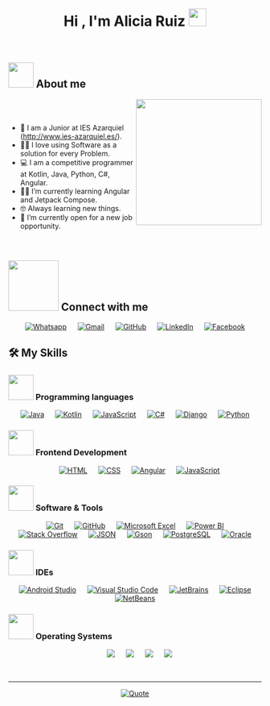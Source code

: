 
<h1 align="center">Hi , I'm Alicia Ruiz <img src="https://media.giphy.com/media/hvRJCLFzcasrR4ia7z/giphy.gif" width="35"></h1>
<br>


	
## <picture><img src = "https://github.com/7oSkaaa/7oSkaaa/blob/main/Images/about_me.gif?raw=true" width = 50px></picture> About me

<picture> <img align="right" src="https://i.pinimg.com/originals/81/17/8b/81178b47a8598f0c81c4799f2cdd4057.gif" width = 250px></picture>

<br><br>

- :school: I am a Junior at IES Azarquiel (http://www.ies-azarquiel.es/).
- :technologist: I love using Software as a solution for every Problem.
- :computer: I am a competitive programmer at Kotlin, Java, Python, C#, Angular.
- :student: I’m currently learning Angular and Jetpack Compose.
- :nerd_face: Always learning new things.
- :thinking: I’m currently open for a new job opportunity.

<br>


## <picture> <img src="https://github.com/7oSkaaa/7oSkaaa/blob/main/Images/Connect-with-me.gif?raw=true" width="100px"> </picture> Connect with me
<p align="center">
	<a href="https://wa.me/629130788"><img src="https://img.shields.io/badge/whatsapp-%2325D366.svg?style=plastic&logo=whatsapp&logoColor=white" alt="Whatsapp"/></a>
	 &emsp;
	<a href="mailto:aliciaruiz1986@gmail.com"><img img src="https://img.shields.io/badge/gmail-%23EA4335.svg?style=plastic&logo=gmail&logoColor=white" alt="Gmail"/></a>
	 &emsp;
	<a href="https://github.com/alyrute"><img src="https://img.shields.io/badge/github-%23181717.svg?style=plastic&logo=github&logoColor=white" alt="GitHub"/></a>
	 &emsp;
	<a href="https://www.linkedin.com/in/alicia-ruiz-tejada-47975b43/"><img src="https://img.shields.io/badge/linkedin-%230A66C2.svg?style=plastic&logo=linkedin&logoColor=white" alt="LinkedIn"/></a>
	 &emsp;
	<a href="https://www.facebook.com/alicia.ruiz.522"><img src="https://img.shields.io/badge/facebook-%231877F2.svg?style=plastic&logo=facebook&logoColor=white" alt="Facebook"/></a>
</p>



## 🛠️ My Skills

### <picture> <img src = "https://github.com/7oSkaaa/7oSkaaa/blob/main/Images/Programming_Languages.gif?raw=true" width = 50px>  </picture> Programming languages

<p align="center"> 
  <a href="https://www.java.com" target="_blank"> 
  <img alt="Java" src="https://img.shields.io/badge/Java-%23007396.svg?style=plastic&logo=java&logoColor=white"></a>
&emsp;
  <a href="https://kotlinlang.org/" target="_blank"><img alt="Kotlin" src="https://img.shields.io/badge/Kotlin-%23cf13ec.svg?style=plastic&logo=kotlin&logoColor=white"></a>
&emsp;
  <a href="https://developer.mozilla.org/en-US/docs/Web/JavaScript" target="_blank">
  <img alt="JavaScript" src="https://img.shields.io/badge/JavaScript-%23F7DF1E.svg?style=plastic&logo=javascript&logoColor=black"></a>
&emsp;	
  <a href="https://learn.microsoft.com/es-es/dotnet/csharp/" target="_blank"><img alt="C#" src="https://img.shields.io/badge/Java-%23007396.svg?style=plastic&logo=java&logoColor=white"></a>
&emsp;
  <a href="https://www.djangoproject.com" target="_blank"><img alt="Django" src="https://img.shields.io/badge/Django-%230c4b33.svg?style=plastic&logo=django&logoColor=white"></a>
&emsp;
  <a href="https://www.python.org" target="_blank"><img alt="Python" src="https://img.shields.io/badge/Python%20-%2314354C.svg?style=plastic&logo=python&logoColor=white"></a>
</p>

### <picture> <img src = "https://github.com/7oSkaaa/7oSkaaa/blob/main/Images/Front_End.gif?raw=true" width = 50px>  </picture> Frontend Development
<p align="center"> 
  &emsp; 
  <a href="https://www.w3.org/html/" target="_blank">
   <img alt="HTML" src="https://img.shields.io/badge/HTML5%20-%23E34F26.svg?style=plastic&logo=html5&logoColor=white"></a>   
  &emsp;
  <a href="https://www.w3schools.com/css/" target="_blank">
    <img alt="CSS" src="https://img.shields.io/badge/CSS%20-%231572B6.svg?style=plastic&logo=css3&logoColor=white"></a> 
  &emsp;
  <a href="https://www.python.org" target="_blank">
    <img alt="Angular" src="https://img.shields.io/badge/Angular-%23bd002e.svg?style=plastic&logo=angular&logoColor=white"></a>
  &emsp;
  <a href="https://developer.mozilla.org/en-US/docs/Web/JavaScript" target="_blank"> 
     <img alt="JavaScript" src="https://img.shields.io/badge/JavaScript%20-%23F7DF1E.svg?style=plastic&logo=javascript&logoColor=black"></a>
</p>

 ### <picture> <img src = "https://github.com/7oSkaaa/7oSkaaa/blob/main/Images/Software_Tools.gif?raw=true" width = 50px>  </picture> Software & Tools
 
<p align="center">
  &emsp;
    <a href="#"><img alt="Git" src="https://img.shields.io/badge/Git%20-%23F05033.svg?style=plastic&logo=git&logoColor=white"></a>
  &emsp;
    <a href="#"><img alt="GitHub" src="https://img.shields.io/badge/github-%23181717.svg?style=plastic&logo=github&logoColor=white"></a>
  &emsp;
   <a href="#"><img alt="Microsoft Excel" src="https://img.shields.io/badge/Microsoft%20Excel-%23217346.svg?style=plastic&logo=microsoft-excel&logoColor=white"></a>
  &emsp;
  	<a href="#"><img alt="Power BI" src="https://img.shields.io/badge/Power%20BI-%23F2C300.svg?style=plastic&logo=powerbi&logoColor=white"></a>
  &emsp;
    <a href="#"><img alt="Stack Overflow" src="https://img.shields.io/badge/-Stack%20Overflow-FE7A16?style=plastic&logo=stack-overflow&logoColor=white"></a>
  &emsp;
    <a href="#"><img alt="JSON" img src="https://img.shields.io/badge/json-%23000000.svg?style=plastic&logo=json&logoColor=white"></a>
   &emsp;
    <a href="#"><img alt="Gson" src="https://img.shields.io/badge/Gson-%234285F4.svg?style=plastic&logo=google&logoColor=white"></a>
  &emsp;
   <a href="#"><img alt="PostgreSQL" src="https://img.shields.io/badge/PostgreSQL-%23336791.svg?style=plastic&logo=postgresql&logoColor=white"></a>
   &emsp;
    <a href="#"><img alt="Oracle" src="https://img.shields.io/badge/Oracle-%23C74634.svg?style=plastic&logo=oracle&logoColor=white"></a>
 
</p>

 ### <picture> <img src = "https://github.com/7oSkaaa/7oSkaaa/blob/main/Images/IDEs.gif?raw=true" width = 50px>  </picture> IDEs
 
<p align="center">
  &emsp;
  <a href="https://developer.android.com/studio?hl=es-419">
    <img alt="Android Studio" src="https://img.shields.io/badge/Android%20Studio-%2350AE55.svg?style=plastic&logo=android-studio&logoColor=white" /></a>
  &emsp;
  <a href="#">
    <img alt="Visual Studio Code" src="https://img.shields.io/badge/Visual%20Studio%20Code-0078d7.svg?style=plastic&logo=visual-studio-code&logoColor=white" /></a>
  &emsp;
  <a href="#">
    <img alt="JetBrains" src="https://img.shields.io/badge/JetBrains-%23000000.svg?style=plastic&logo=jetbrains&logoColor=white" /></a>
  &emsp;
  <a href="#">
    <img alt="Eclipse" src="https://img.shields.io/badge/Eclipse-%232C2255.svg?style=plastic&logo=eclipse&logoColor=white" /></a>
  &emsp;
  <a href="#">
    <img alt="NetBeans" src="https://img.shields.io/badge/NetBeans-%234b6cc1.svg?style=plastic&logo=apache-netbeans&logoColor=white" /></a>
</p>



 ### <picture> <img src = "https://github.com/7oSkaaa/7oSkaaa/blob/main/Images/OS.gif?raw=true" width = 50px>  </picture> Operating Systems
 
<p align="center">
  &emsp;
    <a href="#"><img src="https://img.shields.io/badge/Linux-FCC624?style=plastic&logo=linux&logoColor=black"></a>
  &emsp;
    <a href="#"><img src="https://img.shields.io/badge/Ubuntu-E95420?style=plastic&logo=ubuntu&logoColor=white"></a>
  &emsp;
    <a href="#"><img src="https://img.shields.io/badge/Windows-0078D6?style=plastic&logo=windows&logoColor=white"></a>
  &emsp;
  <a href="#"><img src="https://img.shields.io/badge/macOS-%23000000.svg?style=plastic&logo=apple&logoColor=white"></a>

</p>

<br> 

---

<p align = "center">
	<a href="https://github.com/piyushsuthar/github-readme-quotes"> <img alt = "Quote" src="https://quotes-github-readme.vercel.app/api?type=horizontal&theme=tokyonight&animation=grow_out_in&quoteCategory=programming">
</p>

